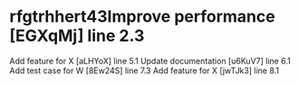 # rfgtrhhert43Improve performance [EGXqMj] line 2.3
Add feature for X [aLHYoX] line 5.1
Update documentation [u6KuV7] line 6.1
Add test case for W [8Ew24S] line 7.3
Add feature for X [jwTJk3] line 8.1
